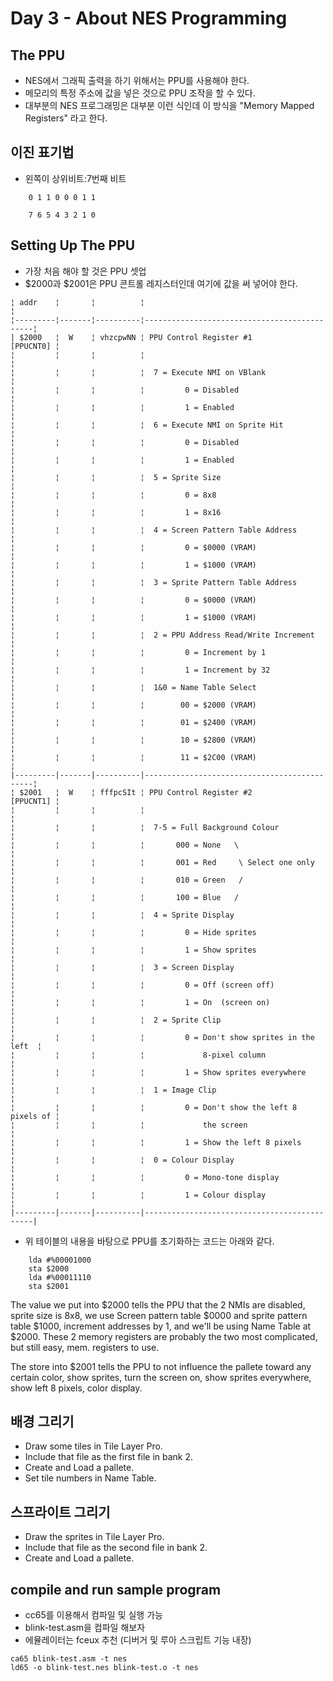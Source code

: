 # Day 3 - About NES Programming

## The PPU

- NES에서 그래픽 출력을 하기 위해서는 PPU를 사용해야 한다.
- 메모리의 특정 주소에 값을 넣은 것으로 PPU 조작을 할 수 있다.
- 대부분의 NES 프로그래밍은 대부분 이런 식인데 이 방식을 "Memory Mapped Registers" 라고 한다.

## 이진 표기법

- 왼쪽이 상위비트:7번째 비트

```
	0 1 1 0 0 0 1 1
	
	7 6 5 4 3 2 1 0
```

## Setting Up The PPU

- 가장 처음 해야 할 것은 PPU 셋업
- $2000과 $2001은 PPU 콘트롤 레지스터인데 여기에 값을 써 넣어야 한다.

```
¦ addr    ¦       ¦          ¦                                             ¦
¦---------¦-------¦----------¦---------------------------------------------¦
| $2000   ¦  W    ¦ vhzcpwNN ¦ PPU Control Register #1           [PPUCNT0] ¦
¦         ¦       ¦          ¦                                             ¦
¦         ¦       ¦          ¦  7 = Execute NMI on VBlank                  ¦
¦         ¦       ¦          ¦         0 = Disabled                        ¦
¦         ¦       ¦          ¦         1 = Enabled                         ¦
¦         ¦       ¦          ¦  6 = Execute NMI on Sprite Hit              ¦
¦         ¦       ¦          ¦         0 = Disabled                        ¦
¦         ¦       ¦          ¦         1 = Enabled                         ¦
¦         ¦       ¦          ¦  5 = Sprite Size                            ¦
¦         ¦       ¦          ¦         0 = 8x8                             ¦
¦         ¦       ¦          ¦         1 = 8x16                            ¦
¦         ¦       ¦          ¦  4 = Screen Pattern Table Address           ¦
¦         ¦       ¦          ¦         0 = $0000 (VRAM)                    ¦
¦         ¦       ¦          ¦         1 = $1000 (VRAM)                    ¦
¦         ¦       ¦          ¦  3 = Sprite Pattern Table Address           ¦
¦         ¦       ¦          ¦         0 = $0000 (VRAM)                    ¦
¦         ¦       ¦          ¦         1 = $1000 (VRAM)                    ¦
¦         ¦       ¦          ¦  2 = PPU Address Read/Write Increment       ¦
¦         ¦       ¦          ¦         0 = Increment by 1                  ¦
¦         ¦       ¦          ¦         1 = Increment by 32                 ¦
¦         ¦       ¦          ¦  1&0 = Name Table Select                    ¦
¦         ¦       ¦          ¦        00 = $2000 (VRAM)                    ¦
¦         ¦       ¦          ¦        01 = $2400 (VRAM)                    ¦
¦         ¦       ¦          ¦        10 = $2800 (VRAM)                    ¦
¦         ¦       ¦          ¦        11 = $2C00 (VRAM)                    ¦
|---------|-------|----------|---------------------------------------------¦
¦ $2001   ¦  W    ¦ fffpcSIt ¦ PPU Control Register #2           [PPUCNT1] ¦
¦         ¦       ¦          ¦                                             ¦
¦         ¦       ¦          ¦  7-5 = Full Background Colour               ¦
¦         ¦       ¦          ¦       000 = None   \                        ¦
¦         ¦       ¦          ¦       001 = Red     \ Select one only       ¦
¦         ¦       ¦          ¦       010 = Green   /                       ¦
¦         ¦       ¦          ¦       100 = Blue   /                        ¦
¦         ¦       ¦          ¦  4 = Sprite Display                         ¦
¦         ¦       ¦          ¦         0 = Hide sprites                    ¦
¦         ¦       ¦          ¦         1 = Show sprites                    ¦
¦         ¦       ¦          ¦  3 = Screen Display                         ¦
¦         ¦       ¦          ¦         0 = Off (screen off)                ¦
¦         ¦       ¦          ¦         1 = On  (screen on)                 ¦
¦         ¦       ¦          ¦  2 = Sprite Clip                            ¦
¦         ¦       ¦          ¦         0 = Don't show sprites in the left  ¦
¦         ¦       ¦          ¦             8-pixel column                  ¦
¦         ¦       ¦          ¦         1 = Show sprites everywhere         ¦
¦         ¦       ¦          ¦  1 = Image Clip                             ¦
¦         ¦       ¦          ¦         0 = Don't show the left 8 pixels of ¦
¦         ¦       ¦          ¦             the screen                      ¦
¦         ¦       ¦          ¦         1 = Show the left 8 pixels          ¦
¦         ¦       ¦          ¦  0 = Colour Display                         ¦
¦         ¦       ¦          ¦         0 = Mono-tone display               ¦
¦         ¦       ¦          ¦         1 = Colour display                  ¦
|---------|-------|----------|---------------------------------------------|
```

- 위 테이블의 내용을 바탕으로 PPU를 초기화하는 코드는 아래와 같다.

```assembly
	lda #%00001000
	sta $2000
	lda #%00011110
	sta $2001
```

The value we put into $2000 tells the PPU that the 2 NMIs are disabled, sprite size is 8x8,
we use Screen pattern table $0000 and sprite pattern table $1000, increment addresses by 1,
and we'll be using Name Table at $2000. These 2 memory registers are probably the two
most complicated, but still easy, mem. registers to use.

The store into $2001 tells the PPU to not influence the pallete toward any certain color,
show sprites, turn the screen on, show sprites everywhere, show left 8 pixels, color display.

## 배경 그리기

- Draw some tiles in Tile Layer Pro.
- Include that file as the first file in bank 2.
- Create and Load a pallete.
- Set tile numbers in Name Table.

## 스프라이트 그리기

- Draw the sprites in Tile Layer Pro.
- Include that file as the second file in bank 2.
- Create and Load a pallete.

## compile and run sample program

- cc65를 이용해서 컴파일 및 실행 가능
- blink-test.asm을 컴파일 해보자
- 에뮬레이터는 fceux 추천 (디버거 및 루아 스크립트 기능 내장)

```assembly
ca65 blink-test.asm -t nes
ld65 -o blink-test.nes blink-test.o -t nes
```
